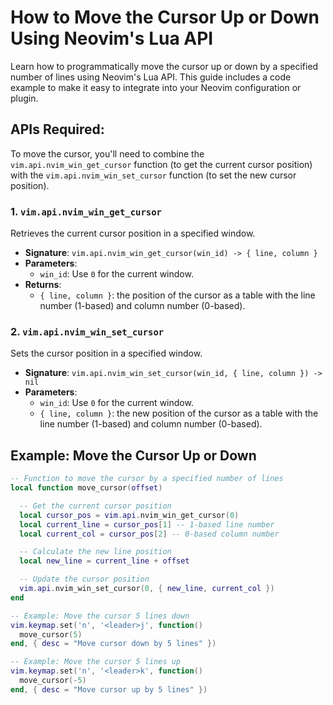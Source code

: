 # How to Move the Cursor Up or Down Using Neovim's Lua API

Learn how to programmatically move the cursor up or down by a specified number of lines using Neovim's Lua API. This guide includes a code example to make it easy to integrate into your Neovim configuration or plugin.

## APIs Required:
To move the cursor, you'll need to combine the `vim.api.nvim_win_get_cursor` function (to get the current cursor position) with the `vim.api.nvim_win_set_cursor` function (to set the new cursor position).

### 1. `vim.api.nvim_win_get_cursor`
Retrieves the current cursor position in a specified window.

- **Signature**: `vim.api.nvim_win_get_cursor(win_id) -> { line, column }`
- **Parameters**: 
  - `win_id`: Use `0` for the current window.
- **Returns**:
  - `{ line, column }`: the position of the cursor as a table with the line number (1-based) and column number (0-based).

### 2. `vim.api.nvim_win_set_cursor`
Sets the cursor position in a specified window.

- **Signature**: `vim.api.nvim_win_set_cursor(win_id, { line, column }) -> nil`
- **Parameters**:
  - `win_id`: Use `0` for the current window.
  - `{ line, column }`: the new position of the cursor as a table with the line number (1-based) and column number (0-based).

## Example: Move the Cursor Up or Down
```lua
-- Function to move the cursor by a specified number of lines
local function move_cursor(offset)

  -- Get the current cursor position
  local cursor_pos = vim.api.nvim_win_get_cursor(0)
  local current_line = cursor_pos[1] -- 1-based line number
  local current_col = cursor_pos[2] -- 0-based column number

  -- Calculate the new line position
  local new_line = current_line + offset

  -- Update the cursor position
  vim.api.nvim_win_set_cursor(0, { new_line, current_col })
end

-- Example: Move the cursor 5 lines down
vim.keymap.set('n', '<leader>j', function() 
  move_cursor(5)
end, { desc = "Move cursor down by 5 lines" })

-- Example: Move the cursor 5 lines up
vim.keymap.set('n', '<leader>k', function()
  move_cursor(-5)
end, { desc = "Move cursor up by 5 lines" })

